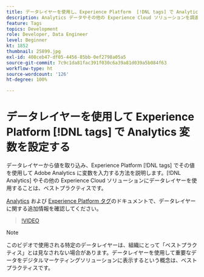 ```yaml
---
title: データレイヤーを使用し、Experience Platform  [!DNL tags] で Analytics 変数を設定する
description: Analytics データやその他の Experience Cloud ソリューションを調達するためのデータレイヤーの使用方法について説明します。
feature: Tags
topics: Development
role: Developer, Data Engineer
level: Beginner
kt: 1852
thumbnail: 25899.jpg
exl-id: 408ceb47-df05-4456-85bb-0ef2798a05a5
source-git-commit: 7c9c1da81fac391f030c6a39a81d039a5b084f63
workflow-type: ht
source-wordcount: '126'
ht-degree: 100%

---
```


# データレイヤーを使用して Experience Platform [!DNL tags] で Analytics 変数を設定する

データレイヤーから値を取り込み、Experience Platform [!DNL tags] でその値を使用して Adobe Analytics に変数を入力する方法を説明します。[!DNL Analytics] やその他の Experience Cloud ソリューションにデータレイヤーを使用することは、ベストプラクティスです。

[Analytics](https://experienceleague.adobe.com/docs/analytics/implementation/prepare/data-layer.html?lang=ja) および [Experience Platform タグ](https://experienceleague.adobe.com/docs/experience-platform/tags/extensions/client/client-data-layer/overview.html?lang=ja)のドキュメントで、データレイヤーに関する追加情報を確認してください。

>[!VIDEO](https://video.tv.adobe.com/v/25899/?quality=12&learn=on)

>[!NOTE]
>
>このビデオで使用される特定のデータレイヤーは、組織にとって「ベストプラクティス」とは見なされない場合があります。データレイヤーを使用して重要なデータをデジタルマーケティングソリューションに表示するという概念は、ベストプラクティスです。

